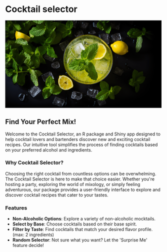 # Cocktail selector

<img src="man/figures/cocktail.png" width="500"/>

## Find Your Perfect Mix!

Welcome to the Cocktail Selector, an R package and Shiny app designed to help cocktail lovers and bartenders discover new and exciting cocktail recipes. Our intuitive tool simplifies the process of finding cocktails based on your preferred alcohol and ingredients.

### Why Cocktail Selector?

Choosing the right cocktail from countless options can be overwhelming. The Cocktail Selector is here to make that choice easier. Whether you're hosting a party, exploring the world of mixology, or simply feeling adventurous, our package provides a user-friendly interface to explore and discover cocktail recipes that cater to your tastes.

### Features

- **Non-Alcoholic Options**: Explore a variety of non-alcoholic mocktails.
- **Select by Base**: Choose cocktails based on their base spirit.
- **Filter by Taste**: Find cocktails that match your desired flavor profile. (max: 2 ingredients)
- **Random Selector**: Not sure what you want? Let the 'Surprise Me' feature decide!

